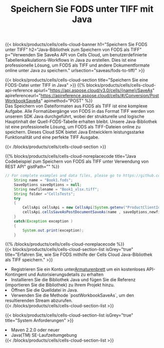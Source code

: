 ﻿---
title:  Speichern Sie FODS unter TIFF mit Java
description:  Verwendung von Aspose.Cells Cloud SDK for Java zum Speichern der FODS-Formatdatei als TIFF-Formatdatei.
kwords: Excel, Save FODS as TIFF, REST, Java
howto: How to save FODS as TIFF using Aspose.Cells Cloud Java library.
---
{{< blocks/products/cells/cells-cloud-banner h1="Speichern Sie FODS unter TIFF" h2="Java-Bibliothek zum Speichern von FODS als TIFF" p="Verwenden Sie SaveAs API von Cells Cloud, um benutzerdefinierte Tabellenkalkulations-Workflows in Java zu erstellen. Dies ist eine professionelle Lösung, um FODS als TIFF und andere Dokumentformate online unter Java zu speichern." urlsection="saveas/fods-to-tiff/" >}}

{{< blocks/products/cells/cells-cloud-section title="Speichern Sie eine FODS-Datei unter TIFF in Java" >}}
{{% blocks/products/cells/cells-cloud-api-reference apiurl="https://api.aspose.cloud/v3.0/cells/{name}/SaveAs" apireferenceurl="https://apireference.aspose.cloud/cells/#/Conversion/PostWorkbookSaveAs" apimethod="POST" %}}
<br/>
Das Speichern von Dateiformaten aus FODS als TIFF ist eine komplexe Aufgabe. Alle Formatübergänge von FODS in das Format TIFF werden von unserem SDK Java durchgeführt, wobei der strukturelle und logische Hauptinhalt der Quell-FODS-Tabelle erhalten bleibt. Unsere Java-Bibliothek ist eine professionelle Lösung, um FODS als TIFF-Dateien online zu speichern. Dieses Cloud SDK bietet Java Entwicklern leistungsstarke Funktionalität und eine perfekte TIFF Ausgabe.

{{< /blocks/products/cells/cells-cloud-section >}}

{{% blocks/products/cells/cells-cloud-noreplacecode title="Java Codebeispiel zum Speichern von FODS als TIFF unter Verwendung von REST API" gistPath="" %}}
  
```java
// For complete examples and data files, please go to https://github.com/aspose-cells-cloud/aspose-cells-cloud-java/
    String name = "Book1.fods";
    SaveOptions saveOptions = null;
    String newfilename = "Book1_xlsx.tiff";
    String folder ="CellsTests";
    try 
    {
        CellsApi cellsApi = new CellsApi(System.getenv("ProductClientId"), System.getenv("ProductClientSecret"));
        cellsApi.cellsSaveAsPostDocumentSaveAs(name , saveOptions,newfilename,false,false,folder,null,null,null,true);                       
    }
    catch(Exception exception )
    {
        System.out.print(exception);
    }
```
  
{{% /blocks/products/cells/cells-cloud-noreplacecode %}}
<br/>
{{< blocks/products/cells/cells-cloud-section-list isGrey="true" title="Erfahren Sie, wie Sie FODS mithilfe der Cells Cloud Java-Bibliothek als TIFF speichern." >}}
<li> Registrieren Sie ein Konto unter<a href="https://dashboard.aspose.cloud/">Armaturenbrett</a> um ein kostenloses API-Kontingent und Autorisierungsdetails zu erhalten</li>
<li>Installieren Sie die Bibliothek Java und fügen Sie die Referenz (importieren Sie die Bibliothek) zu Ihrem Projekt hinzu.</li>
<li>Öffnen Sie die Quelldatei in Java.</li>
<li>Verwenden Sie die Methode `postWorkbookSaveAs`, um den resultierenden Stream abzurufen.</li>
{{< /blocks/products/cells/cells-cloud-section-list >}}

{{< blocks/products/cells/cells-cloud-section-list isGrey="true" title="System Anforderungen" >}}
<li>Maven 2.2.0 oder neuer</li>
<li>Java(TM) SE-Laufzeitumgebung</li>
{{< /blocks/products/cells/cells-cloud-section-list >}}
